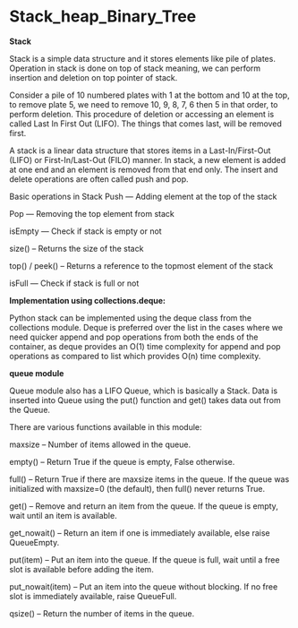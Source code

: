 # Stack_heap_Binary_Tree

<b>Stack</B>

Stack is a simple data structure and it stores elements like pile of plates. Operation in stack is done on top of stack meaning, we can perform insertion and deletion on top pointer of stack.

Consider a pile of 10 numbered plates with 1 at the bottom and 10 at the top, to remove plate 5, we need to remove 10, 9, 8, 7, 6 then 5 in that order, to perform deletion. This procedure of deletion or accessing an element is called Last In First Out (LIFO). The things that comes last, will be removed first.

A stack is a linear data structure that stores items in a Last-In/First-Out (LIFO) or First-In/Last-Out (FILO) manner. In stack, a new element is added at one end and an element is removed from that end only. The insert and delete operations are often called push and pop.

Basic operations in Stack
Push — Adding element at the top of the stack

Pop — Removing the top element from stack

isEmpty — Check if stack is empty or not

size() – Returns the size of the stack

top() / peek() – Returns a reference to the topmost element of the stack

isFull — Check if stack is full or not

<b>Implementation using collections.deque:</b>

Python stack can be implemented using the deque class from the collections module. Deque is preferred over the list in the cases where we need quicker append and pop operations from both the ends of the container, as deque provides an O(1) time complexity for append and pop operations as compared to list which provides O(n) time complexity.

<b>queue module</b>

Queue module also has a LIFO Queue, which is basically a Stack. Data is inserted into Queue using the put() function and get() takes data out from the Queue.

There are various functions available in this module:

maxsize – Number of items allowed in the queue.

empty() – Return True if the queue is empty, False otherwise.

full() – Return True if there are maxsize items in the queue. If the queue was initialized with maxsize=0 (the default), then full() never returns True.

get() – Remove and return an item from the queue. If the queue is empty, wait until an item is available.

get_nowait() – Return an item if one is immediately available, else raise QueueEmpty.

put(item) – Put an item into the queue. If the queue is full, wait until a free slot is available before adding the item.

put_nowait(item) – Put an item into the queue without blocking. If no free slot is immediately available, raise QueueFull.

qsize() – Return the number of items in the queue.
